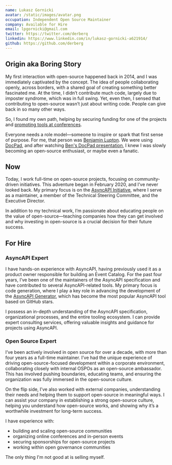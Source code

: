 ```yaml
---
name: Lukasz Gornicki
avatar: /static/images/avatar.png
occupation: Independent Open Source Maintainer
company: Available for Hire
email: lpgornicki@gmail.com
twitter: https://twitter.com/derberq
linkedin: https://www.linkedin.com/in/lukasz-gornicki-a621914/
github: https://github.com/derberg
---
```


## Origin aka Boring Story

My first interaction with open-source happened back in 2014, and I was immediately captivated by the concept. The idea of people collaborating openly, across borders, with a shared goal of creating something better fascinated me. At the time, I didn’t contribute much code, largely due to imposter syndrome, which was in full swing. Yet, even then, I sensed that contributing to open-source wasn’t just about writing code. People can give back in so many other ways.

So, I found my own path, helping by securing funding for one of the projects and [promoting tools at conferences](https://www.youtube.com/watch?v=F-1goNbdBkc&t=1652s).

Everyone needs a role model—someone to inspire or spark that first sense of purpose. For me, that person was [Benjamin Lupton](https://github.com/balupton). We were using [DocPad](https://docpad.bevry.me/), and after watching [Ben's DocPad presentation](https://www.youtube.com/watch?v=Zu1uhI0uT2o), I knew I was slowly becoming an open-source enthusiast, or maybe even a fanatic.

## Now

Today, I work full-time on open-source projects, focusing on community-driven initiatives. This adventure began in February 2020, and I’ve never looked back. My primary focus is on the [AsyncAPI Initiative](https://www.asyncapi.com/), where I serve as a maintainer, a member of the Technical Steering Committee, and the Executive Director.

In addition to my technical work, I’m passionate about educating people on the value of open-source—teaching companies how they can get involved and why investing in open-source is a crucial decision for their future success.

## For Hire

### AsyncAPI Expert

I have hands-on experience with AsyncAPI, having previously used it as a product owner responsible for building an Event Catalog. For the past four years, I’ve been one of the maintainers of the AsyncAPI specification and have contributed to several AsyncAPI-related tools. My primary focus is code generation, where I play a key role in advancing the development of the [AsyncAPI Generator](https://github.com/asyncapi/generator), which has become the most popular AsyncAPI tool based on GitHub stars.

I possess an in-depth understanding of the AsyncAPI specification, organizational processes, and the entire tooling ecosystem. I can provide expert consulting services, offering valuable insights and guidance for projects using AsyncAPI.

### Open Source Expert

I’ve been actively involved in open source for over a decade, with more than four years as a full-time maintainer. I’ve had the unique experience of driving open-source-focused development within a corporate environment, collaborating closely with internal OSPOs as an open-source ambassador. This has involved pushing boundaries, educating teams, and ensuring the organization was fully immersed in the open-source culture.

On the flip side, I’ve also worked with external companies, understanding their needs and helping them to support open-source in meaningful ways. I can assist your company in establishing a strong open-source culture, helping you understand how open-source works, and showing why it’s a worthwhile investment for long-term success.

I have experience with:

- building and scaling open-source communities
- organizing online conferences and in-person events
- securing sponsorships for open-source projects
- working within open governance communities

The only thing I'm not good at is selling myself.
